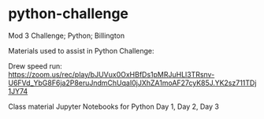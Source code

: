 # python-challenge
Mod 3 Challenge; Python; Billington

Materials used to assist in Python Challenge:

Drew speed run: https://zoom.us/rec/play/bJUVux0OxHBfDs1pMRJuHLl3TRsnv-U6FVd_YbG8F6ja2P8eruJndmChUqaI0jJXhZA1moAF27cyK85J.YK2sz711TDj1JY74

Class material Jupyter Notebooks for Python Day 1, Day 2, Day 3
